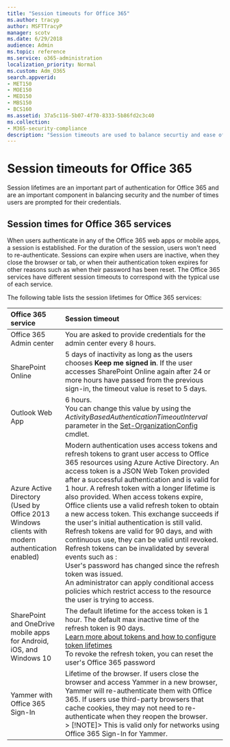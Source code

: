 ```yaml
---
title: "Session timeouts for Office 365"
ms.author: tracyp
author: MSFTTracyP
manager: scotv
ms.date: 6/29/2018
audience: Admin
ms.topic: reference
ms.service: o365-administration
localization_priority: Normal
ms.custom: Adm_O365
search.appverid:
- MET150
- MOE150
- MED150
- MBS150
- BCS160
ms.assetid: 37a5c116-5b07-4f70-8333-5b86fd2c3c40
ms.collection:
- M365-security-compliance
description: "Session timeouts are used to balance securtiy and ease of access  in Office 365 client apps."
---
```


# Session timeouts for Office 365

Session lifetimes are an important part of authentication for Office 365 and are an important component in balancing security and the number of times users are prompted for their credentials.
  
## Session times for Office 365 services

When users authenticate in any of the Office 365 web apps or mobile apps, a session is established. For the duration of the session, users won't need to re-authenticate. Sessions can expire when users are inactive, when they close the browser or tab, or when their authentication token expires for other reasons such as when their password has been reset. The Office 365 services have different session timeouts to correspond with the typical use of each service.
  
The following table lists the session lifetimes for Office 365 services:
  
|**Office 365 service**|**Session timeout**|
|:-----|:-----|
|Office 365 Admin center  <br/> |You are asked to provide credentials for the admin center every 8 hours.  <br/> |
|SharePoint Online  <br/> |5 days of inactivity as long as the users chooses **Keep me signed in**. If the user accesses SharePoint Online again after 24 or more hours have passed from the previous sign-in, the timeout value is reset to 5 days.  <br/> |
|Outlook Web App  <br/> |6 hours.  <br/> You can change this value by using the  _ActivityBasedAuthenticationTimeoutInterval_ parameter in the [Set-OrganizationConfig](https://go.microsoft.com/fwlink/p/?LinkId=615378) cmdlet.  <br/> |
|Azure Active Directory  <br/> (Used by Office 2013 Windows clients with modern authentication enabled)  <br/> | Modern authentication uses access tokens and refresh tokens to grant user access to Office 365 resources using Azure Active Directory. An access token is a JSON Web Token provided after a successful authentication and is valid for 1 hour. A refresh token with a longer lifetime is also provided. When access tokens expire, Office clients use a valid refresh token to obtain a new access token. This exchange succeeds if the user's initial authentication is still valid.  <br/>  Refresh tokens are valid for 90 days, and with continuous use, they can be valid until revoked.  <br/>  Refresh tokens can be invalidated by several events such as :  <br/>  User's password has changed since the refresh token was issued.  <br/>  An administrator can apply conditional access policies which restrict access to the resource the user is trying to access.  <br/> |
|SharePoint and OneDrive mobile apps for Android, iOS, and Windows 10  <br/> |The default lifetime for the access token is 1 hour. The default max inactive time of the refresh token is 90 days.  <br/> [Learn more about tokens and how to configure token lifetimes](https://docs.microsoft.com/en-us/azure/active-directory/active-directory-configurable-token-lifetimes) <br/> To revoke the refresh token, you can reset the user's Office 365 password  <br/> |
|Yammer with Office 365 Sign-In  <br/> |Lifetime of the browser. If users close the browser and access Yammer in a new browser, Yammer will re-authenticate them with Office 365. If users use third-party browsers that cache cookies, they may not need to re-authenticate when they reopen the browser.  <br/> > [!NOTE]> This is valid only for networks using Office 365 Sign-In for Yammer.           |
   

